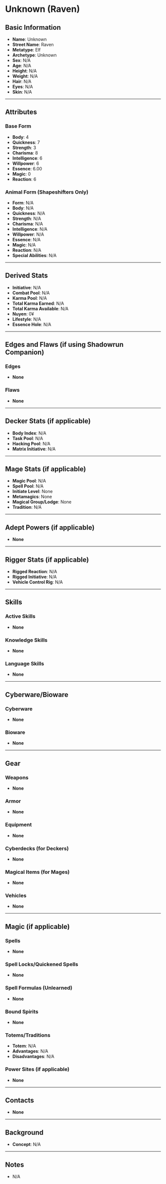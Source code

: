 # Unknown (Raven)

## Basic Information
- **Name**: Unknown 
- **Street Name**: Raven 
- **Metatype**: Elf 
- **Archetype**: Unknown 
- **Sex**: N/A 
- **Age**: N/A
- **Height**: N/A 
- **Weight**: N/A 
- **Hair**: N/A 
- **Eyes**: N/A 
- **Skin**: N/A

---

## Attributes
### Base Form
- **Body**: 4 
- **Quickness**: 7 
- **Strength**: 3 
- **Charisma**: 8 
- **Intelligence**: 6 
- **Willpower**: 6 
- **Essence**: 6.00 
- **Magic**: 0 
- **Reaction**: 6 

### Animal Form (Shapeshifters Only)
- **Form**: N/A
- **Body**: N/A
- **Quickness**: N/A
- **Strength**: N/A
- **Charisma**: N/A
- **Intelligence**: N/A
- **Willpower**: N/A
- **Essence**: N/A
- **Magic**: N/A
- **Reaction**: N/A
- **Special Abilities**: N/A

---

## Derived Stats
- **Initiative**: N/A 
- **Combat Pool**: N/A 
- **Karma Pool**: N/A 
- **Total Karma Earned**: N/A 
- **Total Karma Available**: N/A 
- **Nuyen**: 0¥ 
- **Lifestyle**: N/A 
- **Essence Hole**: N/A

---

## Edges and Flaws (if using Shadowrun Companion)
### Edges
- **None**

### Flaws
- **None**

---

## Decker Stats (if applicable)
- **Body Index**: N/A
- **Task Pool**: N/A
- **Hacking Pool**: N/A
- **Matrix Initiative**: N/A

---

## Mage Stats (if applicable)
- **Magic Pool**: N/A
- **Spell Pool**: N/A
- **Initiate Level**: None
- **Metamagics**: None
- **Magical Group/Lodge**: None
- **Tradition**: N/A

---

## Adept Powers (if applicable)
- **None**

---

## Rigger Stats (if applicable)
- **Rigged Reaction**: N/A
- **Rigged Initiative**: N/A
- **Vehicle Control Rig**: N/A

---

## Skills
### Active Skills
- **None**

### Knowledge Skills
- **None**

### Language Skills
- **None**

---

## Cyberware/Bioware
### Cyberware
- **None**

### Bioware
- **None**

---

## Gear
### Weapons
- **None**

### Armor
- **None**

### Equipment
- **None**

### Cyberdecks (for Deckers)
- **None**

### Magical Items (for Mages)
- **None**

### Vehicles
- **None**

---

## Magic (if applicable)
### Spells
- **None**

### Spell Locks/Quickened Spells
- **None**

### Spell Formulas (Unlearned)
- **None**

### Bound Spirits
- **None**

### Totems/Traditions
- **Totem**: N/A
- **Advantages**: N/A
- **Disadvantages**: N/A

### Power Sites (if applicable)
- **None**

---

## Contacts
- **None**

---

## Background
- **Concept**: N/A

---

## Notes
- N/A
